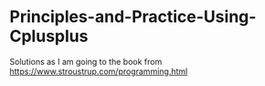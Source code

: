 # Principles-and-Practice-Using-Cplusplus
Solutions as I am going to the book from https://www.stroustrup.com/programming.html
